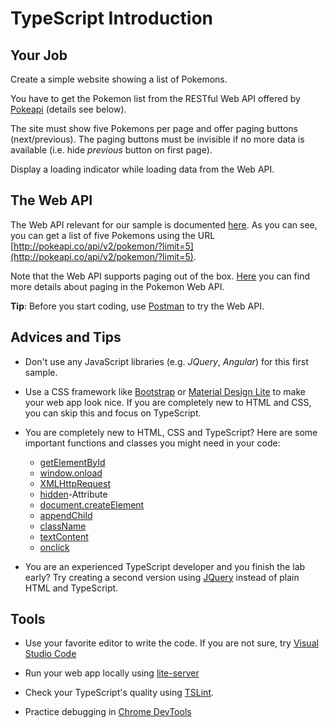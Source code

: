 # TypeScript Introduction


## Your Job

Create a simple website showing a list of Pokemons.

You have to get the Pokemon list from the RESTful Web API offered by [Pokeapi](http://pokeapi.co/)
(details see below).

The site must show five Pokemons per page and offer paging buttons (next/previous). The paging
buttons must be invisible if no more data is available (i.e. hide *previous* button on first page).

Display a loading indicator while loading data from the Web API.


## The Web API

The Web API relevant for our sample is documented [here](http://pokeapi.co/docsv2/#pokemon).
As you can see, you can get a list of five Pokemons using the URL
[http://pokeapi.co/api/v2/pokemon/?limit=5](http://pokeapi.co/api/v2/pokemon/?limit=5).

Note that the Web API supports paging out of the box. [Here](http://pokeapi.co/docsv2/#resource-lists)
you can find more details about paging in the Pokemon Web API.

**Tip**: Before you start coding, use [Postman](https://www.getpostman.com/) to try the Web API.


## Advices and Tips

* Don't use any JavaScript libraries (e.g. *JQuery*, *Angular*) for this first sample.

* Use a CSS framework like [Bootstrap](http://getbootstrap.com/) or
  [Material Design Lite](https://getmdl.io/styles/index.html) to make your web app look nice.
  If you are completely new to HTML and CSS, you can skip this and focus on TypeScript.

* You are completely new to HTML, CSS and TypeScript? Here are some important functions and classes
  you might need in your code:
  * [getElementById](https://developer.mozilla.org/en-US/docs/Web/API/Document/getElementById)
  * [window.onload](https://developer.mozilla.org/en-US/docs/Web/API/GlobalEventHandlers/onload)
  * [XMLHttpRequest](https://developer.mozilla.org/en-US/docs/Web/API/XMLHttpRequest)
  * [hidden](https://developer.mozilla.org/en-US/docs/Web/HTML/Global_attributes/hidden)-Attribute
  * [document.createElement](https://developer.mozilla.org/en-US/docs/Web/API/Document/createElement)
  * [appendChild](https://developer.mozilla.org/en-US/docs/Web/API/Node/appendChild)
  * [className](https://developer.mozilla.org/en-US/docs/Web/API/Element/className)
  * [textContent](https://developer.mozilla.org/en-US/docs/Web/API/Node/textContent)
  * [onclick](https://developer.mozilla.org/en-US/docs/Web/API/GlobalEventHandlers/onclick)

* You are an experienced TypeScript developer and you finish the lab early? Try creating a second
  version using [JQuery](https://jquery.com/) instead of plain HTML and TypeScript.


## Tools

* Use your favorite editor to write the code. If you are not sure, try 
  [Visual Studio Code](http://code.visualstudio.com/)

* Run your web app locally using [lite-server](https://github.com/johnpapa/lite-server)

* Check your TypeScript's quality using [TSLint](https://palantir.github.io/tslint/).

* Practice debugging in [Chrome DevTools](https://developer.chrome.com/devtools)